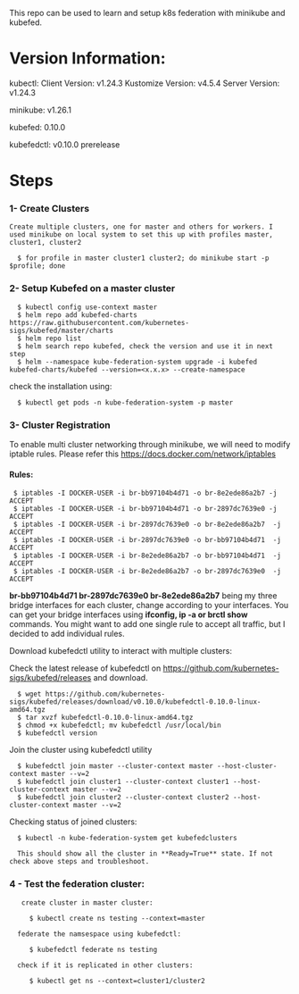 This repo can be used to learn and setup k8s federation with minikube and kubefed.

# Version Information:

kubectl:
   Client Version: v1.24.3
   Kustomize Version: v4.5.4
   Server Version: v1.24.3

minikube: v1.26.1

kubefed: 0.10.0

kubefedctl: v0.10.0 prerelease

# Steps

  ### 1- Create Clusters

    Create multiple clusters, one for master and others for workers. I used minikube on local system to set this up with profiles master, cluster1, cluster2

      $ for profile in master cluster1 cluster2; do minikube start -p $profile; done

  ### 2- Setup Kubefed on a master cluster 

      $ kubectl config use-context master
      $ helm repo add kubefed-charts https://raw.githubusercontent.com/kubernetes-sigs/kubefed/master/charts
      $ helm repo list
      $ helm search repo kubefed, check the version and use it in next step
      $ helm --namespace kube-federation-system upgrade -i kubefed kubefed-charts/kubefed --version=<x.x.x> --create-namespace

check the installation using: 

      $ kubectl get pods -n kube-federation-system -p master

  ### 3- Cluster Registration

   To enable multi cluster networking through minikube, we will need to modify iptable rules. Please refer this https://docs.docker.com/network/iptables

   #### Rules:

     $ iptables -I DOCKER-USER -i br-bb97104b4d71 -o br-8e2ede86a2b7 -j ACCEPT
     $ iptables -I DOCKER-USER -i br-bb97104b4d71 -o br-2897dc7639e0 -j ACCEPT
     $ iptables -I DOCKER-USER -i br-2897dc7639e0 -o br-8e2ede86a2b7  -j ACCEPT
     $ iptables -I DOCKER-USER -i br-2897dc7639e0 -o br-bb97104b4d71  -j ACCEPT
     $ iptables -I DOCKER-USER -i br-8e2ede86a2b7 -o br-bb97104b4d71  -j ACCEPT
     $ iptables -I DOCKER-USER -i br-8e2ede86a2b7 -o br-2897dc7639e0  -j ACCEPT

  **br-bb97104b4d71 br-2897dc7639e0 br-8e2ede86a2b7** being my three bridge interfaces for each cluster, change according to your interfaces. You can get your bridge interfaces using **ifconfig, ip -a or brctl show** commands. You might want to add one single rule to accept all traffic, but I decided to add individual rules. 

   Download kubefedctl utility to interact with multiple clusters:

   Check the latest release of kubefedctl on https://github.com/kubernetes-sigs/kubefed/releases and download.

      $ wget https://github.com/kubernetes-sigs/kubefed/releases/download/v0.10.0/kubefedctl-0.10.0-linux-amd64.tgz
      $ tar xvzf kubefedctl-0.10.0-linux-amd64.tgz
      $ chmod +x kubefedctl; mv kubefedctl /usr/local/bin
      $ kubefedctl version

   Join the cluster using kubefedctl utility

      $ kubefedctl join master --cluster-context master --host-cluster-context master --v=2
      $ kubefedctl join cluster1 --cluster-context cluster1 --host-cluster-context master --v=2
      $ kubefedctl join cluster2 --cluster-context cluster2 --host-cluster-context master --v=2

   Checking status of joined clusters:

      $ kubectl -n kube-federation-system get kubefedclusters

      This should show all the cluster in **Ready=True** state. If not check above steps and troubleshoot.

  ### 4 - Test the federation cluster:

       create cluster in master cluster:  

         $ kubectl create ns testing --context=master

      federate the namsespace using kubefedctl: 

         $ kubefedctl federate ns testing

      check if it is replicated in other clusters:  

         $ kubectl get ns --context=cluster1/cluster2
